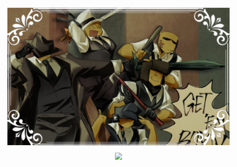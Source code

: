 ![image alt](https://github.com/dummyinbed/dummyinbed/blob/ed12580f4dba11777dcb7063bde42fb23a25aef3/Untitled171_20250403121928.png)

<div align="center">

![](https://komarev.com/ghpvc/?username=dummyinbed&label=bunnies&color=FF69B4&style=flat)
